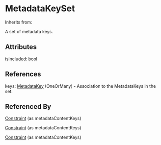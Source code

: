 
# MetadataKeySet

Inherits from: [](..//.md)



A set of metadata keys.

## Attributes

isIncluded: bool



## References

keys: [MetadataKey](MetadataKey.md) (OneOrMany) - Association to the MetadataKeys in the set.



## Referenced By

[Constraint](Constraint.md) (as metadataContentKeys)

[Constraint](Constraint.md) (as metadataContentKeys)

[Constraint](Constraint.md) (as metadataContentKeys)


